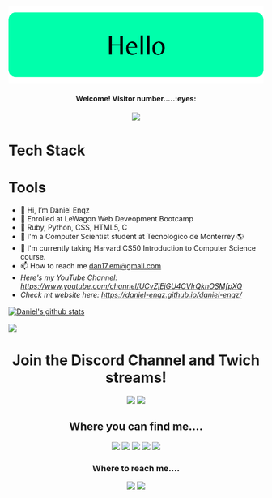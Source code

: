 ![header.png](https://github.com/daniel-enqz/daniel-enqz/blob/0116a4f65d27da2138f6e2bfce0c8d540ccfb623/website/images/header.png)

<h4 align="center">Welcome! Visitor number.....:eyes:</h4>
<p align="center"><img src="https://profile-counter.glitch.me/{daniel-enqz}/count.svg"></p>

# Tech Stack
# Tools


- 🖖 Hi, I’m Daniel Enqz
- 👀 Enrolled at LeWagon Web Deveopment Bootcamp
- 🚃 Ruby, Python, CSS, HTML5, C
- 💞 I'm a Computer Scientist student at Tecnologico de Monterrey 🌎
- 🌱 I'm currently taking Harvard CS50 Introduction to Computer Science course.
- 📫 How to reach me dan17.em@gmail.com
- *Here's my YouTube Channel: https://www.youtube.com/channel/UCvZjEjGU4CVIrQknOSMfpXQ*
- *Check mt website here: https://daniel-enqz.github.io/daniel-enqz/*

<a href="https://github.com/daniel-enqz/github-readme-stats"><img align="center" src="https://github-readme-stats.vercel.app/api?username=daniel-enqz&count_private=true&show_icons=true&hide_border=true&title_color=0099ff&icon_color=0099ff" alt="Daniel's github stats" /></a>

<a href="https://github.com/daniel-enqz/github-readme-stats"><img align="center" src="https://github-readme-stats.vercel.app/api/top-langs/?username=daniel-enqz&langs_count=8&layout=compact&hide_border=true&title_color=0099ff&icon_color=0099ff" /></a>

<h1 align="center">Join the Discord Channel and Twich streams!</h1>
<p align="center">
<a href="https://colordesigner.io/gradient-generator"><img src="https://img.shields.io/badge/Discord-7289DA?style=for-the-badge&logo=discord&logoColor=white"/></a>
<a href="https://colordesigner.io/gradient-generator"><img src="https://img.shields.io/badge/Twitch-9146FF?style=for-the-badge&logo=twitch&logoColor=white"/></a>
</p>

<h2 align="center">Where you can find me....</h2>
<p align="center">
<a href="https://colordesigner.io/gradient-generator"><img src="https://img.shields.io/badge/Reddit-FF4500?style=for-the-badge&logo=reddit&logoColor=white"/></a>
<a href="https://colordesigner.io/gradient-generator"><img src="https://img.shields.io/badge/Instagram-E4405F?style=for-the-badge&logo=instagram&logoColor=white"/></a>
<a href="https://colordesigner.io/gradient-generator"><img src="https://img.shields.io/badge/Twitter-1DA1F2?style=for-the-badge&logo=twitter&logoColor=white"/></a>
<a href="https://colordesigner.io/gradient-generator"><img src="https://img.shields.io/badge/TikTok-000000?style=for-the-badge&logo=tiktok&logoColor=white"/></a>
<a href="https://colordesigner.io/gradient-generator"><img src="https://img.shields.io/badge/YouTube-FF0000?style=for-the-badge&logo=youtube&logoColor=white"/></a>
</p>

<h3 align="center">Where to reach me....</h2>
<p align="center">
<a href="https://colordesigner.io/gradient-generator"><img src="https://img.shields.io/badge/LinkedIn-0077B5?style=for-the-badge&logo=linkedin&logoColor=white"/></a>
<a href="https://colordesigner.io/gradient-generator"><img src="https://img.shields.io/badge/Gmail-D14836?style=for-the-badge&logo=gmail&logoColor=white"/></a>
</p>

